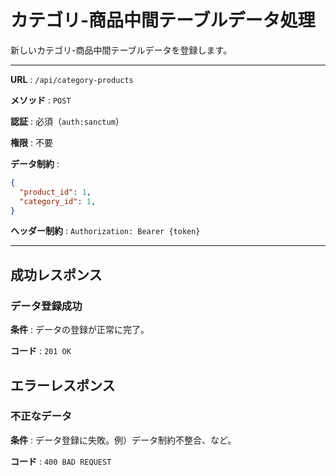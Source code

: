 # カテゴリ-商品中間テーブルデータ処理

新しいカテゴリ-商品中間テーブルデータを登録します。

---

**URL** : `/api/category-products`

**メソッド** : `POST`

**認証** : 必須（`auth:sanctum`）

**権限** : 不要

**データ制約** :

```json
{
  "product_id": 1,
  "category_id": 1,
}

```

**ヘッダー制約** : `Authorization: Bearer {token}`  

---

## 成功レスポンス

### データ登録成功

**条件** : データの登録が正常に完了。

**コード** : `201 OK`

## エラーレスポンス

### 不正なデータ

**条件** : データ登録に失敗。例）データ制約不整合、など。

**コード** : `400 BAD REQUEST`
